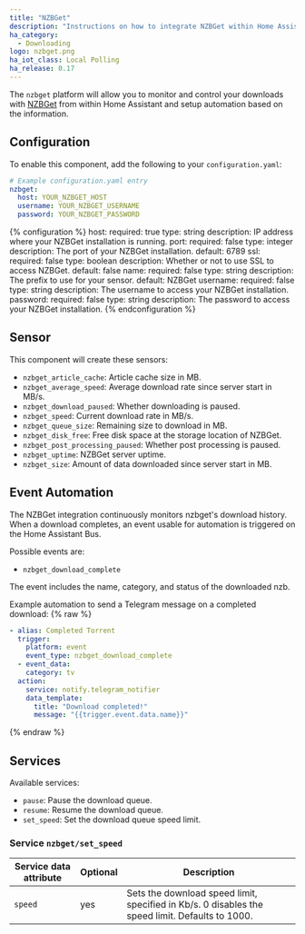```yaml
---
title: "NZBGet"
description: "Instructions on how to integrate NZBGet within Home Assistant."
ha_category:
  - Downloading
logo: nzbget.png
ha_iot_class: Local Polling
ha_release: 0.17
---
```


The `nzbget` platform will allow you to monitor and control your downloads with [NZBGet](http://NZBGet.net) from within Home Assistant and setup automation based on the information.

## Configuration

To enable this component, add the following to your `configuration.yaml`:

```yaml
# Example configuration.yaml entry
nzbget:
  host: YOUR_NZBGET_HOST
  username: YOUR_NZBGET_USERNAME
  password: YOUR_NZBGET_PASSWORD
```

{% configuration %}
host:
  required: true
  type: string
  description: IP address where your NZBGet installation is running.
port:
  required: false
  type: integer
  description: The port of your NZBGet installation.
  default: 6789
ssl:
  required: false
  type: boolean
  description: Whether or not to use SSL to access NZBGet.
  default: false
name:
  required: false
  type: string
  description: The prefix to use for your sensor.
  default: NZBGet
username:
  required: false
  type: string
  description: The username to access your NZBGet installation.
password:
  required: false
  type: string
  description: The password to access your NZBGet installation.
{% endconfiguration %}

## Sensor

This component will create these sensors:

- `nzbget_article_cache`: Article cache size in MB.
- `nzbget_average_speed`: Average download rate since server start in MB/s.
- `nzbget_download_paused`: Whether downloading is paused.
- `nzbget_speed`: Current download rate in MB/s.
- `nzbget_queue_size`: Remaining size to download in MB.
- `nzbget_disk_free`: Free disk space at the storage location of NZBGet.
- `nzbget_post_processing_paused`: Whether post processing is paused.
- `nzbget_uptime`: NZBGet server uptime.
- `nzbget_size`: Amount of data downloaded since server start in MB.

## Event Automation

The NZBGet integration continuously monitors nzbget's download history. When a download completes, an event usable for automation is triggered on the Home Assistant Bus.

Possible events are:

- `nzbget_download_complete`

The event includes the name, category, and status of the downloaded nzb.

Example automation to send a Telegram message on a completed download:
{% raw %}

```yaml
- alias: Completed Torrent
  trigger:
    platform: event
    event_type: nzbget_download_complete
  - event_data:
    category: tv
  action:
    service: notify.telegram_notifier
    data_template:
      title: "Download completed!"
      message: "{{trigger.event.data.name}}"
```

{% endraw %}

## Services

Available services:

- `pause`: Pause the download queue.
- `resume`: Resume the download queue.
- `set_speed`: Set the download queue speed limit.

### Service `nzbget/set_speed`

| Service data attribute | Optional | Description |
|------------------------|----------|-------------------------------------------------------------------------------------------------|
| `speed`                |      yes | Sets the download speed limit, specified in Kb/s. 0 disables the speed limit. Defaults to 1000. |
